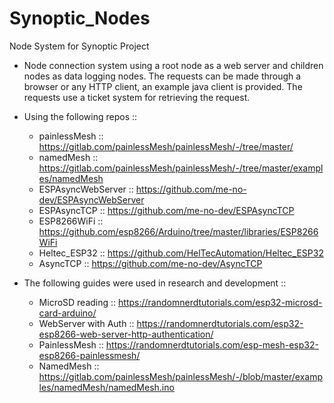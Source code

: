 # Synoptic_Nodes
 Node System for Synoptic Project

+ Node connection system using a root node as a web server and children nodes as data logging nodes. The requests can be made through a browser or any HTTP client, an example java client is provided. The requests use a ticket system for retrieving the request. 

+ Using the following repos :: 
    - painlessMesh      :: https://gitlab.com/painlessMesh/painlessMesh/-/tree/master/
    - namedMesh         :: https://gitlab.com/painlessMesh/painlessMesh/-/tree/master/examples/namedMesh
    - ESPAsyncWebServer :: https://github.com/me-no-dev/ESPAsyncWebServer
    - ESPAsyncTCP       :: https://github.com/me-no-dev/ESPAsyncTCP
    - ESP8266WiFi       :: https://github.com/esp8266/Arduino/tree/master/libraries/ESP8266WiFi
    - Heltec_ESP32      :: https://github.com/HelTecAutomation/Heltec_ESP32
    - AsyncTCP          :: https://github.com/me-no-dev/AsyncTCP
    
+ The following guides were used in research and development ::
    - MicroSD reading      :: https://randomnerdtutorials.com/esp32-microsd-card-arduino/
    - WebServer with Auth  :: https://randomnerdtutorials.com/esp32-esp8266-web-server-http-authentication/
    - PainlessMesh         :: https://randomnerdtutorials.com/esp-mesh-esp32-esp8266-painlessmesh/
    - NamedMesh            :: https://gitlab.com/painlessMesh/painlessMesh/-/blob/master/examples/namedMesh/namedMesh.ino
